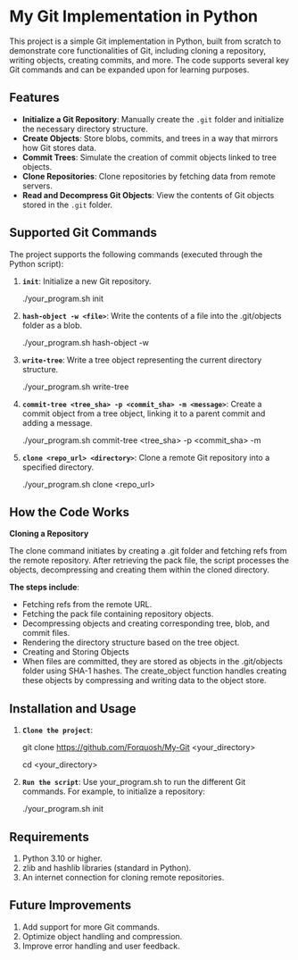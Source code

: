 # My Git Implementation in Python

  This project is a simple Git implementation in Python, built from scratch to demonstrate core functionalities of Git, including cloning a repository, writing objects, creating commits, and more. The code supports several key Git commands and can be expanded upon for learning purposes.

## Features

  - **Initialize a Git Repository**: Manually create the `.git` folder and initialize the necessary directory structure.
  - **Create Objects**: Store blobs, commits, and trees in a way that mirrors how Git stores data.
  - **Commit Trees**: Simulate the creation of commit objects linked to tree objects.
  - **Clone Repositories**: Clone repositories by fetching data from remote servers.
  - **Read and Decompress Git Objects**: View the contents of Git objects stored in the `.git` folder.

## Supported Git Commands

  The project supports the following commands (executed through the Python script):
  
  1. **`init`**: Initialize a new Git repository.

     ./your_program.sh init
  
  2. **`hash-object -w <file>`**: Write the contents of a file into the .git/objects folder as a blob.
     
     ./your_program.sh hash-object -w <file>
  
  3. **`write-tree`**: Write a tree object representing the current directory structure.

     ./your_program.sh write-tree
  
  4. **`commit-tree <tree_sha> -p <commit_sha> -m <message>`**: Create a commit object from a tree object, linking it to a parent commit and adding a message.
     
     ./your_program.sh commit-tree <tree_sha> -p <commit_sha> -m <message>
     
  5. **`clone <repo_url> <directory>`**: Clone a remote Git repository into a specified directory.
     
     ./your_program.sh clone <repo_url> <directory>

## How the Code Works

**Cloning a Repository**

  The clone command initiates by creating a .git folder and fetching refs from the remote repository. After retrieving the pack file, the script processes the objects, decompressing and creating them within the cloned directory.

**The steps include**:

  - Fetching refs from the remote URL.
  - Fetching the pack file containing repository objects.
  - Decompressing objects and creating corresponding tree, blob, and commit files.
  - Rendering the directory structure based on the tree object.
  - Creating and Storing Objects
  - When files are committed, they are stored as objects in the .git/objects folder using SHA-1 hashes. The create_object function handles creating these objects by compressing and writing data to the object store.

## Installation and Usage

  1. **`Clone the project`**:
     
     git clone https://github.com/Forquosh/My-Git <your_directory>

     cd <your_directory>
     
  3. **`Run the script`**: Use your_program.sh to run the different Git commands. For example, to initialize a repository:
     
     ./your_program.sh init

## Requirements

  1. Python 3.10 or higher.
  2. zlib and hashlib libraries (standard in Python).
  3. An internet connection for cloning remote repositories.
     
## Future Improvements

  1. Add support for more Git commands.
  2. Optimize object handling and compression.
  3. Improve error handling and user feedback.
     
